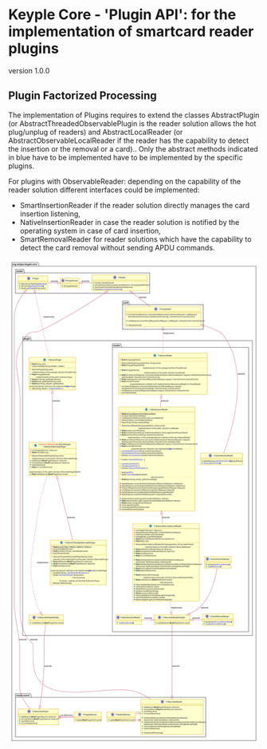 # Keyple Core - 'Plugin API': for the implementation of smartcard reader plugins
version 1.0.0

## Plugin Factorized Processing

The implementation of Plugins requires to extend the classes AbstractPlugin (or AbstractThreadedObservablePlugin is the reader solution allows the hot plug/unplug of readers) and AbstractLocalReader (or AbstractObservableLocalReader if the reader has the capability to detect the insertion or the removal or a card)..
Only the abstract methods indicated in blue have to be implemented have to be implemented by the specific plugins.

For plugins with ObservableReader: depending on the capability of the reader solution different interfaces could be implemented:

 - SmartInsertionReader if the reader solution directly manages the card insertion listening,
 - NativeInsertionReader in case the reader solution is notified by the operating system in case of card insertion,
 - SmartRemovalReader for reader solutions which have the capability to detect the card removal without sending APDU commands.

![Plugin Factorized Processing v1.0.0](img/KeypleCore_Plugin_ClassDiag_PluginImplementaion_1_0_0.svg)

